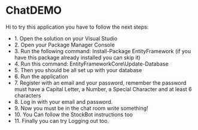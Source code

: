 # ChatDEMO

Hi to try this application you have to follow the next steps:
<ul>
<li>1. Open the solution on your Visual Studio</li>
<li>2. Open your Package Manager Console </li>
<li>3. Run the following command: Install-Package EntityFramework (if you have this package already installed you can skip it) </li>
<li>4. Run this command: EntityFrameworkCore\Update-Database </li>
<li>5. Then you should be all set up with your database </li>
<li>6. Run the application </li>
<li>7. Register with an email and your password, remember the password must have a Capital Letter, a Number, a Special Character and at least 6 characters </li>
<li>8. Log in with your email and password. </li>
<li>9. Now you must be in the chat room write something! </li>
<li>10. You Can follow the StockBot instructions too </li>
<li>11. Finally you can try Logging out too.</li>
</ul>
